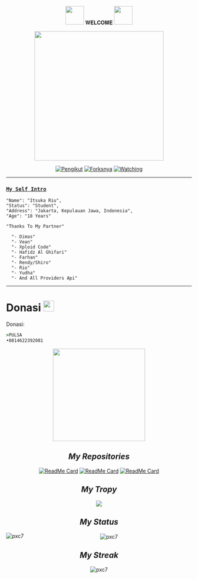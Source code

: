 <div align="center">
<img src="https://github.com/TheDudeThatCode/TheDudeThatCode/blob/master/Assets/Mario_Hello_Big.gif" width="50px"> 𝐖𝐄𝐋𝐂𝐎𝐌𝐄 <img src="https://github.com/TheDudeThatCode/TheDudeThatCode/blob/master/Assets/Mario_Hello_Big.gif" width="50px">

<p align="center">
 <a href="https://github.com/Pxc7"><img src="https://cardivo.vercel.app/api?name=Itsuka Riu&description=Hi,%20i%27m%20Riu,%20Let%27s%20Be%20One%20Of%20My%20Friend%20🤙&image=https://i.ibb.co/LSVSL9T/IMG-20210924-WA0004.jpg&usqp=CAU&backgroundColor=%23ecf0f1&whatsapp=https://wa.me/62814622392081&github=Pxc7&pattern=leaf&colorPattern=%23eaeaea" width="350px">
</p>
<p align="center">
<a href="https://github.com/Pxc7/LoL-Bot/followers"><img title="Pengikut" src="https://img.shields.io/github/followers/Pxc7?color=blue&style=flat-square"></a>
<a href="https://github.com/Pxc7/LoL-Bot/network/members"><img title="Forksnya" src="https://img.shields.io/github/forks/Pxc7/LoL-Bot?color=red&style=flat-square"></a>
<a href="https://github.com/Arnando456/Rem/watchers"><img title="Watching" src="https://img.shields.io/github/watchers/Pxc7/LoL-Bot?label=Watchers&color=red&style=flat-square"></a>
</p>
</div>

___
### [`My Self Intro`](https://wa.me/62814622392081&text=Halo%20Bang.)
```
"Name": "Itsuka Riu",
"Status": "Student",
"Address": "Jakarta, Kepulauan Jawa, Indonesia",
"Age": "18 Years"
   
"Thanks To My Partner"

  "- Dimas"
  "- Vean"
  "- Xploid Code"
  "- Hafidz Al Ghifari"
  "- Farhan"
  "- Rendy/Shiro"
  "- Rio"
  "- Yudha"
  "- And All Providers Api"
```
___

# Donasi <img src="https://github.com/TheDudeThatCode/TheDudeThatCode/blob/master/Assets/coin.gif" width="29px">
Donasi:
```cmd
>PULSA
•0814622392081
```

<p align='center'>
<img src="https://i.ibb.co/xF2jSBw/IMG-20210328-WA0746.png" width=250 height="250" align="center">
<center>
</p>

## *My Repositories*

[![ReadMe Card](https://github-readme-stats.vercel.app/api/pin/?username=Pxc7&repo=LoL-Bot&theme=highcontrast)](https://github.com/Pxc7/LoL-Bot)
[![ReadMe Card](https://github-readme-stats.vercel.app/api/pin/?username=Pxc7&repo=LoL-Bot2&theme=highcontrast)](https://github.com/Pxc7/LoL-Bot2)
[![ReadMe Card](https://github-readme-stats.vercel.app/api/pin/?username=Pxc7&repo=LoL-Bot3&theme=highcontrast)](https://github.com/Pxc7/LoL-Bot3)

## *My Tropy*
![](https://github-profile-trophy.vercel.app/?username=Pxc7&row=2&column=3&layout=compact&theme=onedark)


## *My Status*
<p><img align="left" src="https://github-readme-stats.vercel.app/api/top-langs?username=pxc7&show_icons=true&locale=en&layout=compact" alt="pxc7" /> 

<p>&nbsp;<img align="center" src="https://github-readme-stats.vercel.app/api?username=pxc7&show_icons=true&locale=en" alt="pxc7" /> 

## *My Streak*
<p><img align="center" src="https://github-readme-streak-stats.herokuapp.com/?user=pxc7&" alt="pxc7" />
